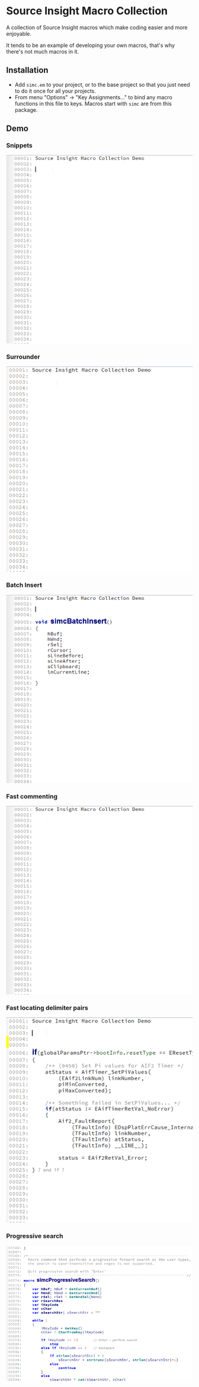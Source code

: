 Source Insight Macro Collection
===============================

A collection of Source Insight macros which make coding easier and more enjoyable.

It tends to be an example of developing your own macros, that's why there's not much macros in it.

## Installation

- Add `simc.em` to your project, or to the base project so that you just need to do it once for all your projects.
- From menu "Options" -> "Key Assignments..." to bind any macro functions in this file to keys. Macros start with `simc` are from this package.

## Demo

### Snippets

![snippets](snippets.gif)

### Surrounder

![surrounder](surrounder.gif)

### Batch Insert

![batchInsert](batchInsert.gif)
                                                            

### Fast commenting

![fastCommenting](comments.gif)

### Fast locating delimiter pairs

![delimiter](delimiter.gif)

### Progressive search

![progressiveSearch](progressiveSearch.gif)
